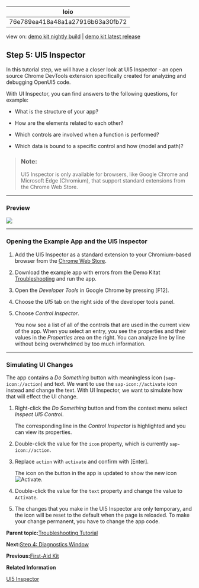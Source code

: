 <!-- loio76e789ea418a48a1a27916b63a30fb72 -->

| loio |
| -----|
| 76e789ea418a48a1a27916b63a30fb72 |

<div id="loio">

view on: [demo kit nightly build](https://sdk.openui5.org/nightly/#/topic/76e789ea418a48a1a27916b63a30fb72) | [demo kit latest release](https://sdk.openui5.org/topic/76e789ea418a48a1a27916b63a30fb72)</div>

## Step 5: UI5 Inspector

In this tutorial step, we will have a closer look at UI5 Inspector - an open source Chrome DevTools extension specifically created for analyzing and debugging OpenUI5 code.

With UI Inspector, you can find answers to the following questions, for example:

-   What is the structure of your app?

-   How are the elements related to each other?

-   Which controls are involved when a function is performed?

-   Which data is bound to a specific control and how \(model and path\)?


> ### Note:  
> UI5 Inspector is only available for browsers, like Google Chrome and Microsoft Edge \(Chromium\), that support standard extensions from the Chrome Web Store.

***

<a name="loio76e789ea418a48a1a27916b63a30fb72__section_z4x_bdk_b1b"/>

### Preview

![](images/loioe881330405e24b42b064ae6042d85b43_LowRes.gif)

***

### Opening the Example App and the UI5 Inspector

1.  Add the UI5 Inspector as a standard extension to your Chromium-based browser from the [Chrome Web Store](https://chrome.google.com/webstore/detail/ui5-inspector/bebecogbafbighhaildooiibipcnbngo?hl=en).

2.  Download the example app with errors from the Demo Kitat [Troubleshooting](https://sdk.openui5.org/entity/sap.ui.core.tutorial.troubleshooting/sample/sap.ui.core.tutorial.troubleshooting.01) and run the app.

3.  Open the *Developer Tools* in Google Chrome by pressing [F12\].

4.  Choose the *UI5* tab on the right side of the developer tools panel.

5.  Choose *Control Inspector*.

    You now see a list of all of the controls that are used in the current view of the app. When you select an entry, you see the properties and their values in the *Properties* area on the right. You can analyze line by line without being overwhelmed by too much information.


***

<a name="loio76e789ea418a48a1a27916b63a30fb72__section_plg_ffk_b1b"/>

### Simulating UI Changes

The app contains a *Do Something* button with meaningless icon \(`sap-icon://action`\) and text. We want to use the `sap-icon://activate` icon instead and change the text. With UI Inspector, we want to simulate how that will effect the UI change.

1.  Right-click the *Do Something* button and from the context menu select *Inspect UI5 Control*.

    The corresponding line in the *Control Inspector* is highlighted and you can view its properties.

2.  Double-click the value for the `icon` property, which is currently `sap-icon://action`.

3.  Replace `action` with `activate` and confirm with [Enter\].

    The icon on the button in the app is updated to show the new icon ![Activate](images/loio997baba218974ca2888824f87d8b1af4_LowRes.png).

4.  Double-click the value for the `text` property and change the value to `Activate`.

5.  The changes that you make in the UI5 Inspector are only temporary, and the icon will be reset to the default when the page is reloaded. To make your change permanent, you have to change the app code.


**Parent topic:**[Troubleshooting Tutorial](Troubleshooting_Tutorial_5661952.md "In this tutorial, we will show you some tools that will help you if you run into problems with your OpenUI5 app.")

**Next:**[Step 4: Diagnostics Window](Step_4_Diagnostics_Window_04b75ea.md "In this tutorial step, we have a closer look at the Diagnostics window. It offers a wealth of information including comprehensive technical information, a control tree, and debugging features.")

**Previous:**[First-Aid Kit](First_Aid_Kit_38859a8.md "This section contains the most common issues that you might face when developing OpenUI5 apps and how to solve them.")

**Related Information**  


[UI5 Inspector](UI5_Inspector_b24e724.md "The UI5 Inspector is an open source Chrome DevTools extension that helps app developers to inspect, analyze, and support OpenUI5-based apps. It is supported for apps based on OpenUI5 version 1.28 and higher.")

